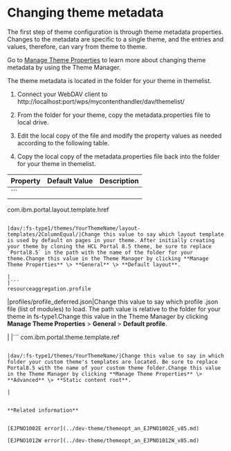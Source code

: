 # Changing theme metadata

The first step of theme configuration is through theme metadata properties. Changes to the metadata are specific to a single theme, and the entries and values, therefore, can vary from theme to theme.

Go to [Manage Theme Properties](themeopt_themedev_etp.md#) to learn more about changing theme metadata by using the Theme Manager.

The theme metadata is located in the folder for your theme in themelist.

1.  Connect your WebDAV client to http://localhost:port/wps/mycontenthandler/dav/themelist/

2.  From the folder for your theme, copy the metadata.properties file to local drive.

3.  Edit the local copy of the file and modify the property values as needed according to the following table.

4.  Copy the local copy of the metadata.properties file back into the folder for your theme in themelist.


|Property|Default Value|Description|
|--------|-------------|-----------|
|```
com.ibm.portal.layout.template.href
```

|dav/:fs-type1/themes/YourThemeName/layout-templates/2ColumnEqual/|Change this value to say which layout template is used by default on pages in your theme. After initially creating your theme by cloning the HCL Portal 8.5 theme, be sure to replace `Portal8.5` in the path with the name of the folder for your theme.Change this value in the Theme Manager by clicking **Manage Theme Properties** \> **General** \> **Default layout**.

|
|```
resourceaggregation.profile
```

|profiles/profile\_deferred.json|Change this value to say which profile .json file \(list of modules\) to load. The path value is relative to the folder for your theme in fs-type1.Change this value in the Theme Manager by clicking **Manage Theme Properties** \> **General** \> **Default profile**.

|
|```
com.ibm.portal.theme.template.ref
```

|dav/:fs-type1/themes/YourThemeName/|Change this value to say in which folder your custom theme's templates are located. Be sure to replace Portal8.5 with the name of your custom theme folder.Change this value in the Theme Manager by clicking **Manage Theme Properties** \> **Advanced** \> **Static content root**.

|


**Related information**  


[EJPNO1002E error](../dev-theme/themeopt_an_EJPNO1002E_v85.md)

[EJPNO1012W error](../dev-theme/themeopt_an_EJPNO1012W_v85.md)

